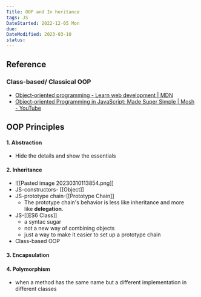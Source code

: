 ```yaml
---
Title: OOP and In heritance
tags: JS
DateStarted: 2022-12-05 Mon
due:
DateModified: 2023-03-10
status:
---
```


## Reference

### Class-based/ Classical OOP

- [Object-oriented programming - Learn web development | MDN](https://developer.mozilla.org/en-US/docs/Learn/JavaScript/Objects/Object-oriented_programming)
- [Object-oriented Programming in JavaScript: Made Super Simple | Mosh - YouTube](https://www.youtube.com/watch?v=PFmuCDHHpwk)

## OOP Principles

#### 1. Abstraction

- Hide the details and show the essentials

#### 2. Inheritance

- ![[Pasted image 20230310113854.png]]
- JS-constructors- [[Object]]
- JS-prototype chain-[[Prototype Chain]]
  - The prototype chain's behavior is less like inheritance and more like **delegation**.
- JS-[[ES6 Class]]
  - a syntac sugar
  - not a new way of combining objects
  - just a way to make it easier to set up a prototype chain
- Class-based OOP

#### 3. Encapsulation

#### 4. Polymorphism

- when a method has the same name but a different implementation in different classes

